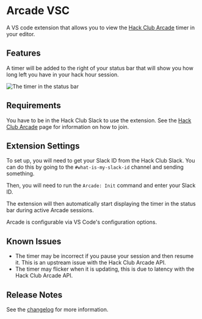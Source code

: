 # Arcade VSC

A VS code extension that allows you to view the [Hack Club Arcade](https://hackclub.com/arcade) timer in your editor.

## Features

A timer will be added to the right of your status bar that will show you how long left you have in your hack hour session.

![The timer in the status bar](https://cloud-dgalzi41m-hack-club-bot.vercel.app/0image.png)

## Requirements

You have to be in the Hack Club Slack to use the extension. See the [Hack Club Arcade](https://hackclub.com/arcade) page for information on how to join.

## Extension Settings

To set up, you will need to get your Slack ID from the Hack Club Slack. You can do this by going to the `#what-is-my-slack-id` channel and sending something.

Then, you will need to run the `Arcade: Init` command and enter your Slack ID.

The extension will then automatically start displaying the timer in the status bar during active Arcade sessions.

Arcade is configurable via VS Code's configuration options.

## Known Issues

- The timer may be incorrect if you pause your session and then resume it. This is an upstream issue with the Hack Club Arcade API.
- The timer may flicker when it is updating, this is due to latency with the Hack Club Arcade API.

## Release Notes

See the [changelog](https://github.com/samdev-7/arcade-vsc/blob/main/CHANGELOG.md) for more information.
